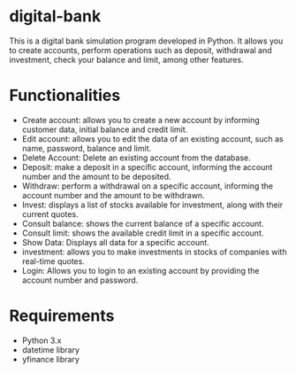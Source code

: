 # digital-bank
This is a digital bank simulation program developed in Python. It allows you to create accounts, perform operations such as deposit, withdrawal and investment, check your balance and limit, among other features.

# Functionalities

- Create account: allows you to create a new account by informing customer data, initial balance and credit limit.
- Edit account: allows you to edit the data of an existing account, such as name, password, balance and limit.
- Delete Account: Delete an existing account from the database.
- Deposit: make a deposit in a specific account, informing the account number and the amount to be deposited.
- Withdraw: perform a withdrawal on a specific account, informing the account number and the amount to be withdrawn.
- Invest: displays a list of stocks available for investment, along with their current quotes.
- Consult balance: shows the current balance of a specific account.
- Consult limit: shows the available credit limit in a specific account.
- Show Data: Displays all data for a specific account.
- investment: allows you to make investments in stocks of companies with real-time quotes.
- Login: Allows you to login to an existing account by providing the account number and password.

# Requirements
- Python 3.x
- datetime library
- yfinance library
